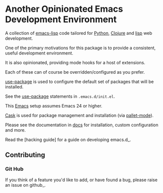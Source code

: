 # Another Opinionated Emacs Development Environment

A collection of [emacs-lisp] code tailored for [Python], [Clojure] and
[lisp] web development.

One of the primary motivations for this package is to provide a consistent,
useful development environment.

It is also opinionated, providing mode hooks for a host of extensions.

Each of these can of course be overridden/configured as you prefer.

[use-package] is used to configure the default set of packages that will be installed.

See the [use-package] statements in ``.emacs.d/init.el``.

This [Emacs] setup assumes Emacs 24 or higher.

[Cask]  is used for package management and installation (via [pallet-mode]).

Please see the documentation in [docs] for installation, custom configuration and more.

Read the [hacking guide] for a guide on developing emacs.d_.
   
## Contributing

### Git Hub
If you think of a feature you'd like to add, or have found a bug,
please raise an issue on github_.

[Cask]: https://github.com/cask/cask
[Emacs]: https://www.gnu.org/software/emacs/
[the hacking guide]: HACKING.rst
[Python]: https://www.python.org
[Contribution guidelines]: blobs/master/CONTRIBUTING.rst
[docs]: docs
[emacs-lisp]: https://en.wikipedia.org/wiki/Emacs_Lisp
[emacs.d]: https://github.com/mgrbyte/emacs.d
[github]: https://github.com
[lisp]: https://en.wikipedia.org/wiki/Lisp_%28programming_language%29
[python-mode]: https://github.com/fgallina/python.el
[use-package]: https://github.com/jwiegley/use-package
[pallet-mode]: https://github.com/rdallasgray/pallet
[Clojure]: https://www.clojure.org
